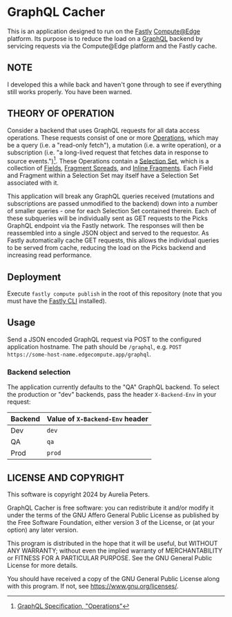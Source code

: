 # GraphQL Cacher

This is an application designed to run on the [Fastly](https://fastly.com/) [Compute@Edge](https://www.fastly.com/products/edge-compute/serverless) platform. Its purpose is to reduce the load on a [GraphQL](https://graphql.org/) backend by servicing requests via the Compute@Edge platform and the Fastly cache.

## NOTE

I developed this a while back and haven't gone through to see if everything still works properly. You have been warned.

## THEORY OF OPERATION

Consider a backend that uses GraphQL requests for all data access operations. These requests consist of one or more [Operations](https://spec.graphql.org/October2021/#sec-Language.Operations), which may be a query (i.e. a "read-only fetch"), a mutation (i.e. a write operation), or a subscription (i.e. "a long-lived request that fetches data in response to source events.")[^1]. These Operations contain a [Selection Set](https://spec.graphql.org/October2021/#sec-Selection-Sets), which is a collection of [Fields](https://spec.graphql.org/October2021/#Field), [Fragment Spreads](https://spec.graphql.org/October2021/#FragmentSpread), and [Inline Fragments](https://spec.graphql.org/October2021/#InlineFragment). Each Field and Fragment within a Selection Set may itself have a Selection Set associated with it. 

This application will break any GraphQL queries received (mutations and subscriptions are passed unmodified to the backend) down into a number of smaller queries - one for each Selection Set contained therein. Each of these subqueries will be individually sent as GET requests to the Picks GraphQL endpoint via the Fastly network. The responses will then be reassembled into a single JSON object and served to the requestor. As Fastly automatically cache GET requests, this allows the individual queries to be served from cache, reducing the load on the Picks backend and increasing read performance.

## Deployment

Execute `fastly compute publish` in the root of this repository (note that you must have the [Fastly CLI](https://developer.fastly.com/reference/cli/) installed). 

## Usage

Send a JSON encoded GraphQL request via POST to the configured application hostname. The path should be `/graphql`, e.g. `POST https://some-host-name.edgecompute.app/graphql`.

### Backend selection

The application currently defaults to the "QA" GraphQL backend. To select the production or "dev" backends, pass the header `X-Backend-Env` in your request:

| Backend | Value of `X-Backend-Env` header |
| ------- | ----------------------------- |
| Dev     | `dev`                         |
| QA      | `qa`                          |
| Prod    | `prod`                        |
 
[^1]: [GraphQL Specification, "Operations"](https://spec.graphql.org/October2021/#sec-Language.Operations)

## LICENSE AND COPYRIGHT

This software is copyright 2024 by Aurelia Peters.

GraphQL Cacher is free software: you can redistribute it and/or modify it under the terms of the GNU Affero General Public License as published by the Free Software Foundation, either version 3 of the License, or (at your option) any later version.

This program is distributed in the hope that it will be useful, but WITHOUT ANY WARRANTY; without even the implied warranty of MERCHANTABILITY or FITNESS FOR A PARTICULAR PURPOSE. See the GNU General Public License for more details.

You should have received a copy of the GNU General Public License along with this program. If not, see <https://www.gnu.org/licenses/>. 

